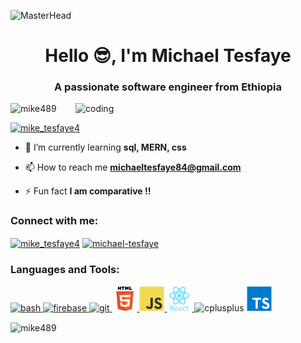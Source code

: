 ![MasterHead](https://lh3.googleusercontent.com/pw/ADCreHd_23WoTvgm-mYqRehvUX7ddaGWjRZ5HTpdgGbBKDMHIARA3oCWHCcBVFwLSLCKPu7jY8-RZGAcsTg2afDSP5hkvw5oN64j03nOvtu65b1ArXkf1T1rmfMOHivNLJsgrpbfYZe3zZz13yTMEp7DXsEQFeTwAmTklpKLkjRGnljwmYwXukN9Y_k2GyPlsr4sO6u4xy1uzfNWcpvQVIZ9RZztd-xWp1t_sME-yKQ00JvlxAotD0PFsJvPq2pBHuZ7s5uv-WMEBNvm6INxT9GGxN0LXrjWGROdDDV5Ivs-xRMnNTKBwcYKtMWlUnLmtNEb4T0rwcmL-HMRO_2C0w6bDMfh4wqcpXG6Nkz_NffTLLjrtfCptjIQyvWhupJSAfcWYq8sMtaqmQ2-_7N0lRhp0F-8qRrd4eAc5YR4l8cByTHEevHRK6_gDOvkZ80CoJFO52kXOEjCKJ1kZ0regJdVrC46iYrhidwlLn8SuqRqsEwAhnfWYW2f3DkJhoF0n80Rx7yoA8P1XoJrRWc_0zeUW9y-2cPApv4HRQiQqXmY2ImYYlIerKIQxXQRyu_d5-AUjCgOWnJ6xAnknjdHZpO0UZnlIxra511ZWEznMZoJYB4MJgXpEJaJRkTQP5wf5ucqK1ZZ5GC0hQKAnYUbB3BhXn7VaeVQwcdrgbqpDIOyRfHLxpmgVQXuYFga1crzxIe6snrxYfCsFvoBHdM6tx6FLtF_4UAuC6Z89SbWpHJWqMK-skGODagLZ2oeiaBd_fUL3qLtPi3OpbqdB-cxPnMW0Bq_W24tuURL8qqMqYfnwrV7KPyuu4wqo7RlBhTy2f4RsQJsuRRMmhbv3sEP4bdrRgIQi_xkgODKvqYNpLPRaEonLAR5oMzGd0XX5g6C1jDJ4LHL0AzE9WoEoN_b0TvYMSDoIT3z-tz1xByF_VeDmzf6xhub34TRbIxwYBk4vA=w1175-h661-s-no?authuser=0)
<h1 align="center">Hello 😎, I'm Michael Tesfaye</h1>
<h3 align="center">A passionate software engineer from Ethiopia</h3>
<img align="right" alt="coding" width="400" src="https://miro.medium.com/max/1360/1*IRGHmiGsa16stedQvIaZfw.gif">

<p align="left"> <img src="https://komarev.com/ghpvc/?username=mike489&label=Profile%20views&color=0e75b6&style=flat" alt="mike489" /> </p>

<p align="left"> <a href="https://twitter.com/mike_tesfaye4" target="blank"><img src="https://img.shields.io/twitter/follow/mike_tesfaye4?logo=twitter&style=for-the-badge" alt="mike_tesfaye4" /></a> </p>

- 🌱 I’m currently learning **sql, MERN, css**

- 📫 How to reach me **michaeltesfaye84@gmail.com**

- ⚡ Fun fact **I am comparative !!**

<h3 align="left">Connect with me:</h3>
<p align="left">
<a href="https://twitter.com/mike_tesfaye4" target="blank"><img align="center" src="https://raw.githubusercontent.com/rahuldkjain/github-profile-readme-generator/master/src/images/icons/Social/twitter.svg" alt="mike_tesfaye4" height="30" width="40" /></a>
<a href="https://linkedin.com/in/michael-tesfaye-b12244235" target="blank"><img align="center" src="https://raw.githubusercontent.com/rahuldkjain/github-profile-readme-generator/master/src/images/icons/Social/linked-in-alt.svg" alt="michael-tesfaye" height="30" width="40" /></a>
</p>

<h3 align="left">Languages and Tools:</h3>
<p align="left"> <a href="https://www.gnu.org/software/bash/" target="_blank" rel="noreferrer"> <img src="https://www.vectorlogo.zone/logos/gnu_bash/gnu_bash-icon.svg" alt="bash" width="40" height="40"/> </a> <a href="https://www.w3schools.com/cpp/" target="_blank" rel="noreferrer">  <a href="https://firebase.google.com/" target="_blank" rel="noreferrer"> <img src="https://www.vectorlogo.zone/logos/firebase/firebase-icon.svg" alt="firebase" width="40" height="40"/> </a> <a href="https://git-scm.com/" target="_blank" rel="noreferrer"> <img src="https://www.vectorlogo.zone/logos/git-scm/git-scm-icon.svg" alt="git" width="40" height="40"/> </a> <a href="https://www.w3.org/html/" target="_blank" rel="noreferrer"> <img src="https://raw.githubusercontent.com/devicons/devicon/master/icons/html5/html5-original-wordmark.svg" alt="html5" width="40" height="40"/> </a> <a href="https://developer.mozilla.org/en-US/docs/Web/JavaScript" target="_blank" rel="noreferrer"> <img src="https://raw.githubusercontent.com/devicons/devicon/master/icons/javascript/javascript-original.svg" alt="javascript" width="40" height="40"/> </a> <a href="https://reactjs.org/" target="_blank" rel="noreferrer"> <img src="https://raw.githubusercontent.com/devicons/devicon/master/icons/react/react-original-wordmark.svg" alt="react" width="40" height="40"/> </a>
<img src="https://www.vectorlogo.zone/logos/tailwindcss/tailwindcss-icon.svg" alt="cplusplus" width="40" height="40"/> </a>
<img src="https://raw.githubusercontent.com/devicons/devicon/master/icons/typescript/typescript-original.svg" width="40" height="40"/> </a>
</p>

<!-- <p><img align="left" src="https://github-readme-stats.vercel.app/api/top-langs?username=mike489&show_icons=true&locale=en&layout=compact" alt="mike489" /></p> -->


<p><img align="center" src="https://github-readme-streak-stats.herokuapp.com/?user=mike489&" alt="mike489" /></p>
